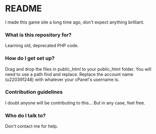 # README #

I made this game site a long time ago, don't expect anything brilliant.

### What is this repository for? ###

Learning old, deprecated PHP code.

### How do I get set up? ###
Drag and drop the files in public_html to your public_html folder.
You will need to use a path find and replace. Replace the account name (u220391248) with whatever your cPanel's username is.

### Contribution guidelines ###

I doubt anyone will be contributing to this...
But in any case, feel free.

### Who do I talk to? ###

Don't contact me for help.
